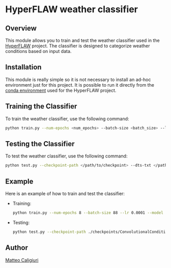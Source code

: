 # HyperFLAW weather classifier

## Overview

This module allows you to train and test the weather classifier used in the [HyperFLAW](../) project. The classifier is designed to categorize weather conditions based on input data.

## Installation

This module is really simple so it is not necessary to install an ad-hoc environment just for this project. It is possible to run it directly from the [conda environment](../extras/environment.yml) used for the HyperFLAW project.

## Training the Classifier

To train the weather classifier, use the following command:

```bash
python train.py --num-epochs <num_epochs> --batch-size <batch_size> --lr <learning_rate> --model conv --dataset-path </path/to/dataset>
```

## Testing the Classifier

To test the weather classifier, use the following command:

```bash
python test.py --checkpoint-path </path/to/checkpoint> --dts-txt </path/to/dts-txt-splits>
```

## Example

Here is an example of how to train and test the classifier:

- Training:

    ```bash
    python train.py --num-epochs 8 --batch-size 88 --lr 0.0001 --model conv --dataset-path /data/dts/SynSELMA
    ```

- Testing:

    ```bash
    python test.py --checkpoint-path ./checkpoints/ConvolutionalConditionalClassifier_15-11-2023_00-08-56/model.pth --dts-txt ./data/test/acdc.txt
    ```

## Author

[Matteo Caligiuri](https://github.com/matteocali)
